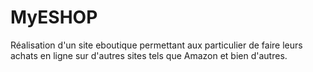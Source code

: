 # MyESHOP
Réalisation d'un site eboutique permettant aux particulier de faire leurs achats en ligne sur d'autres sites tels que Amazon et bien d'autres.
